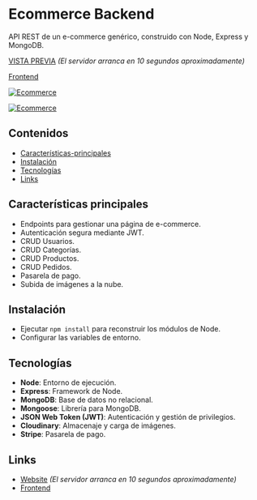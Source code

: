 # Ecommerce Backend

API REST de un e-commerce genérico, construido con Node, Express y MongoDB.

[VISTA PREVIA](https://ecommerce-carlosbarondev.up.railway.app/) *(El servidor arranca en 10 segundos aproximadamente)*

[Frontend](https://github.com/carlosbarondev/ecommerce-frontend)

[![Ecommerce](https://res.cloudinary.com/dyi0p8m1g/image/upload/v1646494792/ecommerce/principal_zjvrx0.png)](https://ecommerce-carlosbarondev.herokuapp.com/)

[![Ecommerce](https://res.cloudinary.com/dyi0p8m1g/image/upload/v1646494792/ecommerce/admin_z4pykd.png)](https://ecommerce-carlosbarondev.herokuapp.com/)

## Contenidos

- [Características-principales](#Características-principales)
- [Instalación](#Instalación)
- [Tecnologías](#Tecnologías)
- [Links](#Links)

## Características principales

* Endpoints para gestionar una página de e-commerce.
* Autenticación segura mediante JWT.
* CRUD Usuarios.
* CRUD Categorías.
* CRUD Productos.
* CRUD Pedidos.
* Pasarela de pago.
* Subida de imágenes a la nube.

## Instalación

* Ejecutar `npm install` para reconstruir los módulos de Node.
* Configurar las variables de entorno.

## Tecnologías

* **Node**: Entorno de ejecución.
* **Express**: Framework de Node.
* **MongoDB**: Base de datos no relacional.
* **Mongoose**: Librería para MongoDB.
* **JSON Web Token (JWT)**: Autenticación y gestión de privilegios.
* **Cloudinary**: Almacenaje y carga de imágenes.
* **Stripe**: Pasarela de pago.

## Links

* [Website](https://ecommerce-carlosbarondev.up.railway.app/) *(El servidor arranca en 10 segundos aproximadamente)*
* [Frontend](https://github.com/carlosbarondev/ecommerce-frontend)
